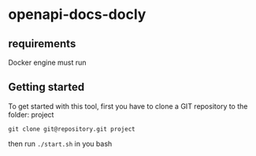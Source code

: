 # openapi-docs-docly

## requirements
Docker engine must run

## Getting started
To get started with this tool, first you have to clone a GIT repository to the folder: project
```
git clone git@repository.git project
```

then run `./start.sh` in you bash
